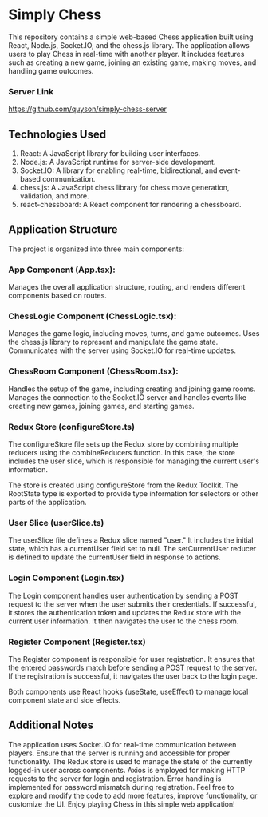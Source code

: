 # Simply Chess
This repository contains a simple web-based Chess application built using React, Node.js, Socket.IO, and the chess.js library. The application allows users to play Chess in real-time with another player. It includes features such as creating a new game, joining an existing game, making moves, and handling game outcomes.

### Server Link
https://github.com/quyson/simply-chess-server

## Technologies Used
1. React: A JavaScript library for building user interfaces.
2. Node.js: A JavaScript runtime for server-side development.
3. Socket.IO: A library for enabling real-time, bidirectional, and event-based communication.
4. chess.js: A JavaScript chess library for chess move generation, validation, and more.
5. react-chessboard: A React component for rendering a chessboard.

## Application Structure
The project is organized into three main components:

### App Component (App.tsx):
Manages the overall application structure, routing, and renders different components based on routes.

### ChessLogic Component (ChessLogic.tsx):
Manages the game logic, including moves, turns, and game outcomes.
Uses the chess.js library to represent and manipulate the game state.
Communicates with the server using Socket.IO for real-time updates.

### ChessRoom Component (ChessRoom.tsx):
Handles the setup of the game, including creating and joining game rooms.
Manages the connection to the Socket.IO server and handles events like creating new games, joining games, and starting games.

### Redux Store (configureStore.ts)
The configureStore file sets up the Redux store by combining multiple reducers using the combineReducers function. In this case, the store includes the user slice, which is responsible for managing the current user's information.

The store is created using configureStore from the Redux Toolkit. The RootState type is exported to provide type information for selectors or other parts of the application.

### User Slice (userSlice.ts)
The userSlice file defines a Redux slice named "user." It includes the initial state, which has a currentUser field set to null. The setCurrentUser reducer is defined to update the currentUser field in response to actions.

### Login Component (Login.tsx)
The Login component handles user authentication by sending a POST request to the server when the user submits their credentials. If successful, it stores the authentication token and updates the Redux store with the current user information. It then navigates the user to the chess room.

### Register Component (Register.tsx)
The Register component is responsible for user registration. It ensures that the entered passwords match before sending a POST request to the server. If the registration is successful, it navigates the user back to the login page.

Both components use React hooks (useState, useEffect) to manage local component state and side effects.

## Additional Notes
The application uses Socket.IO for real-time communication between players. Ensure that the server is running and accessible for proper functionality.
The Redux store is used to manage the state of the currently logged-in user across components.
Axios is employed for making HTTP requests to the server for login and registration.
Error handling is implemented for password mismatch during registration.
Feel free to explore and modify the code to add more features, improve functionality, or customize the UI.
Enjoy playing Chess in this simple web application!
